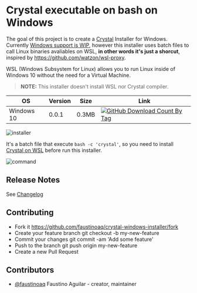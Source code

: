 # Crystal executable on bash on Windows

The goal of this project is to create a [Crystal](https://crystal-lang.org) Installer for Windows. Currently [Windows support is WIP](https://github.com/crystal-lang/crystal/pull/3582), however this installer uses batch files to call Linux binaries avaliables on WSL, **in other words it's just a shorcut**, inspired by https://github.com/watzon/wsl-proxy.

WSL (Windows Subsystem for Linux) allows you to run Linux inside of Windows 10 without the need for a Virtual Machine.

> **NOTE:** This installer doesn't install WSL nor Crystal compiler.

| OS         | Version | Size  | Link |
| ---------- | ------- | ----  | ---- |
| Windows 10 | 0.0.1   | 0.3MB | [![GitHub Download Count By Tag](https://github-basic-badges.herokuapp.com/downloads/faustinoaq/crystal-windows-installer/v0.0.1/total.svg)](https://github.com/faustinoaq/crystal-windows-installer/releases/download/v0.0.1/crystal-setup-windows-10.exe) |

![installer](http://i.imgur.com/NJMVrdy.png)

It's a batch file that execute `bash -c 'crystal'`, so you need to install [Crystal on WSL](https://crystal-lang.org/docs/installation/on_bash_on_ubuntu_on_windows.html) before run this installer.

![command](http://i.imgur.com/HonJ4mE.png)

## Release Notes

See [Changelog](https://github.com/faustinoaq/crystal-windows-installer/blob/master/CHANGELOG.md)

## Contributing

- Fork it https://github.com/faustinoaq/crystal-windows-installer/fork
- Create your feature branch git checkout -b my-new-feature
- Commit your changes git commit -am 'Add some feature'
- Push to the branch git push origin my-new-feature
- Create a new Pull Request

## Contributors

- [@faustinoaq](https://github.com/faustinoaq) Faustino Aguilar - creator, maintainer
